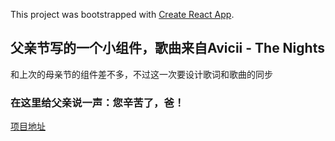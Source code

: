 This project was bootstrapped with [Create React App](https://github.com/facebook/create-react-app).

## 父亲节写的一个小组件，歌曲来自Avicii - The Nights

和上次的母亲节的组件差不多，不过这一次要设计歌词和歌曲的同步

### 在这里给父亲说一声：您辛苦了，爸！

[项目地址](http://fathersday.xiaoblogs.cn:88)
